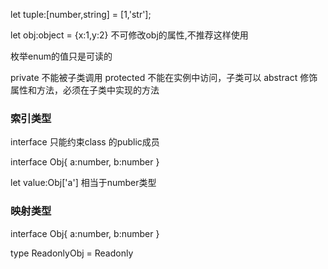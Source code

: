 <!-- 元组 -->
let tuple:[number,string] = [1,'str'];

let obj:object = {x:1,y:2}
不可修改obj的属性,不推荐这样使用



枚举enum的值只是可读的


private 不能被子类调用
protected 不能在实例中访问，子类可以
abstract 修饰属性和方法，必须在子类中实现的方法


### 索引类型

interface 只能约束class 的public成员

interface Obj{
  a:number,
  b:number
}

let value:Obj['a']   相当于number类型


### 映射类型
interface Obj{
  a:number,
  b:number
}

type ReadonlyObj = Readonly<Obj>